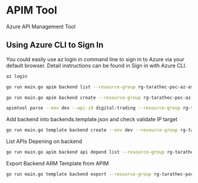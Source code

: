 # APIM Tool
Azure API Management Tool

## Using Azure CLI to Sign In

You could easily use az login in command line to sign in to Azure via your default browser. Detail instructions can be found in Sign in with Azure CLI.

```bash
az login
```

```bash
go run main.go apim backend list --resource-group rg-tarathec-poc-az-asse-sbx-001 --service-name apimpocazassesbx003
```


```bash
go run main.go apim backend create --resource-group rg-tarathec-poc-az-asse-sbx-001 --service-name apimpocazassesbx003 --backend-id hello --url https://tarathep.com --protocol http
```

```bash
apimtool parse --env dev --api-id digital-trading --resource-group rg-tarathec-poc-az-asse-sbx-001 --service-name apimpocazassesbx003
```

Add backend into backends.template.json and check validate IP target

```bash
go run main.go template backend create --env dev --resource-group rg-tarathec-poc-az-asse-sbx-001 --service-name apimpocazassesbx003 --backend-id hello --url https://tarathep.com --protocol http
```

List APIs Depening on backend

```bash
go run main.go apim backend api depend list --resource-group rg-tarathec-poc-az-asse-sbx-001 --service-name apimpocazassesbx003 --backend-id hello --url https://tarathep.com --protocol http
```

Export Backend ARM Template from APIM

```bash
go run main.go template backend export --resource-group rg-tarathec-poc-az-asse-sbx-001 --service-name apimpocazassesbx003
```
